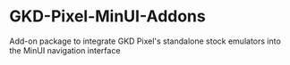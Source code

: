 # GKD-Pixel-MinUI-Addons
Add-on package to integrate GKD Pixel's standalone stock emulators into the MinUI navigation interface
